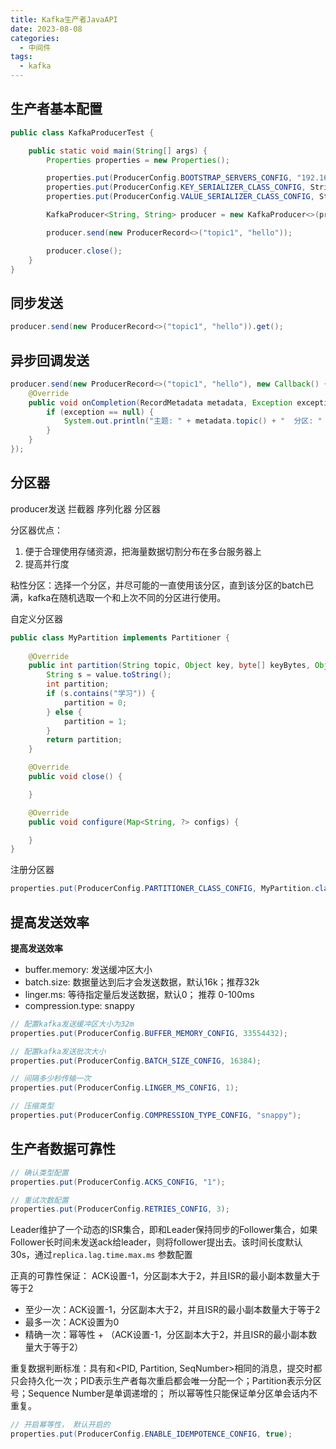 ```yaml
---
title: Kafka生产者JavaAPI
date: 2023-08-08
categories:
  - 中间件
tags:
  - kafka
---
```


## 生产者基本配置

```java
public class KafkaProducerTest {

    public static void main(String[] args) {
        Properties properties = new Properties();

        properties.put(ProducerConfig.BOOTSTRAP_SERVERS_CONFIG, "192.168.1.128:9092");
        properties.put(ProducerConfig.KEY_SERIALIZER_CLASS_CONFIG, StringSerializer.class.getName());
        properties.put(ProducerConfig.VALUE_SERIALIZER_CLASS_CONFIG, StringSerializer.class.getName());

        KafkaProducer<String, String> producer = new KafkaProducer<>(properties);

        producer.send(new ProducerRecord<>("topic1", "hello"));

        producer.close();
    }
}
```

## 同步发送

```java
producer.send(new ProducerRecord<>("topic1", "hello")).get();
```


## 异步回调发送

```java
producer.send(new ProducerRecord<>("topic1", "hello"), new Callback() {
    @Override
    public void onCompletion(RecordMetadata metadata, Exception exception) {
        if (exception == null) {
            System.out.println("主题: " + metadata.topic() + "  分区: " + metadata.partition());
        }
    }
});
```


## 分区器

producer发送 拦截器 序列化器 分区器

分区器优点：

1. 便于合理使用存储资源，把海量数据切割分布在多台服务器上
2. 提高并行度

粘性分区：选择一个分区，并尽可能的一直使用该分区，直到该分区的batch已满，kafka在随机选取一个和上次不同的分区进行使用。

自定义分区器

```java
public class MyPartition implements Partitioner {
    
    @Override
    public int partition(String topic, Object key, byte[] keyBytes, Object value, byte[] valueBytes, Cluster cluster) {
        String s = value.toString();
        int partition;
        if (s.contains("学习")) {
            partition = 0;
        } else {
            partition = 1;
        }
        return partition;
    }

    @Override
    public void close() {

    }

    @Override
    public void configure(Map<String, ?> configs) {

    }
}
```

注册分区器

```java
properties.put(ProducerConfig.PARTITIONER_CLASS_CONFIG, MyPartition.class.getName());
```

## 提高发送效率

**提高发送效率**

* buffer.memory: 发送缓冲区大小
* batch.size: 数据量达到后才会发送数据，默认16k；推荐32k
* linger.ms: 等待指定量后发送数据，默认0； 推荐 0-100ms
* compression.type: snappy

```java
// 配置kafka发送缓冲区大小为32m
properties.put(ProducerConfig.BUFFER_MEMORY_CONFIG, 33554432);

// 配置kafka发送批次大小
properties.put(ProducerConfig.BATCH_SIZE_CONFIG, 16384);

// 间隔多少秒传输一次
properties.put(ProducerConfig.LINGER_MS_CONFIG, 1);

// 压缩类型
properties.put(ProducerConfig.COMPRESSION_TYPE_CONFIG, "snappy");
```

## 生产者数据可靠性

```java
// 确认类型配置
properties.put(ProducerConfig.ACKS_CONFIG, "1");

// 重试次数配置
properties.put(ProducerConfig.RETRIES_CONFIG, 3);
```

Leader维护了一个动态的ISR集合，即和Leader保持同步的Follower集合，如果Follower长时间未发送ack给leader，则将follower提出去。该时间长度默认30s，通过`replica.lag.time.max.ms`
参数配置

正真的可靠性保证： ACK设置-1，分区副本大于2，并且ISR的最小副本数量大于等于2

* 至少一次：ACK设置-1，分区副本大于2，并且ISR的最小副本数量大于等于2
* 最多一次：ACK设置为0
* 精确一次：幂等性 + （ACK设置-1，分区副本大于2，并且ISR的最小副本数量大于等于2）

重复数据判断标准：具有和<PID, Partition, SeqNumber>相同的消息，提交时都只会持久化一次；PID表示生产者每次重启都会唯一分配一个；Partition表示分区号；Sequence
Number是单调递增的； 所以幂等性只能保证单分区单会话内不重复。

```java
// 开启幂等性， 默认开启的
properties.put(ProducerConfig.ENABLE_IDEMPOTENCE_CONFIG, true);
```



